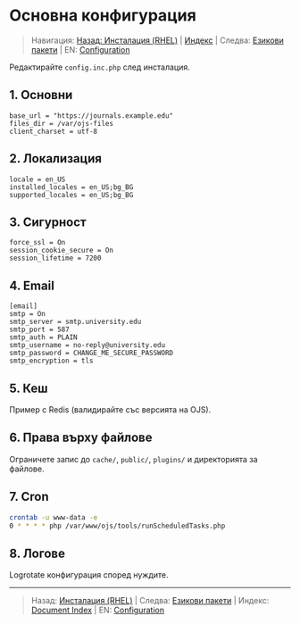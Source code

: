 # Основна конфигурация

> Навигация: [Назад: Инсталация (RHEL)](install-rhel.md) | [Индекс](../../README.md#reading-order-document-index) | Следва: [Езикови пакети](language-packs.md) | EN: [Configuration](../en/configuration.md)

Редактирайте `config.inc.php` след инсталация.

## 1. Основни
```
base_url = "https://journals.example.edu"
files_dir = /var/ojs-files
client_charset = utf-8
```

## 2. Локализация
```
locale = en_US
installed_locales = en_US;bg_BG
supported_locales = en_US;bg_BG
```

## 3. Сигурност
```
force_ssl = On
session_cookie_secure = On
session_lifetime = 7200
```

## 4. Email
```
[email]
smtp = On
smtp_server = smtp.university.edu
smtp_port = 587
smtp_auth = PLAIN
smtp_username = no-reply@university.edu
smtp_password = CHANGE_ME_SECURE_PASSWORD
smtp_encryption = tls
```

## 5. Кеш
Пример с Redis (валидирайте със версията на OJS).

## 6. Права върху файлове
Ограничете запис до `cache/`, `public/`, `plugins/` и директорията за файлове.

## 7. Cron
```bash
crontab -u www-data -e
0 * * * * php /var/www/ojs/tools/runScheduledTasks.php
```

## 8. Логове
Logrotate конфигурация според нуждите.

---
> Назад: [Инсталация (RHEL)](install-rhel.md) | Следва: [Езикови пакети](language-packs.md) | Индекс: [Document Index](../../README.md#reading-order-document-index) | EN: [Configuration](../en/configuration.md)
